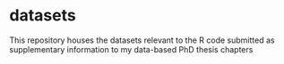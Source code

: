 # datasets
This repository houses the datasets relevant to the R code submitted as supplementary information to my data-based PhD thesis chapters
